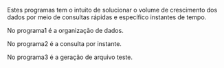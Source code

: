 Estes programas tem o intuito de solucionar o volume de crescimento dos dados 
por meio de consultas rápidas e específico instantes de tempo.

No programa1 
é a organização de dados.

No programa2
é a consulta por instante.

No programa3
é a geração de arquivo teste.
